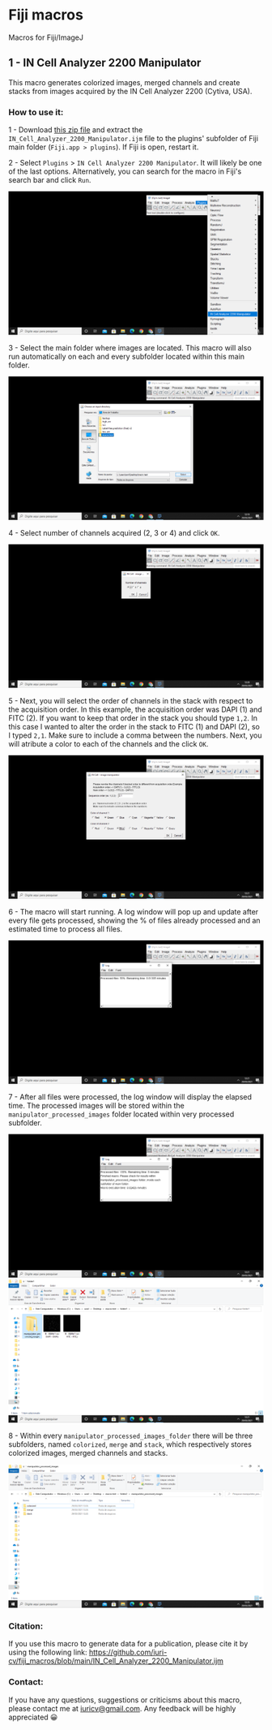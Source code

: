 # Fiji macros
Macros for Fiji/ImageJ

## 1 - IN Cell Analyzer 2200 Manipulator

This macro generates colorized images, merged channels and create stacks from images acquired by the IN Cell Analyzer 2200 (Cytiva, USA).

### How to use it: 

1 - Download [this zip file](https://github.com/iuri-cv/fiji_macros/archive/refs/heads/main.zip) and extract the `IN_Cell_Analyzer_2200_Manipulator.ijm` file to the plugins' 
subfolder of Fiji main folder (`Fiji.app > plugins`). If Fiji is open, restart it. 

2 - Select `Plugins` > `IN Cell Analyzer 2200 Manipulator`. It will likely be one of the last options. Alternatively, you can search for the macro in Fiji's search bar and click 
`Run`.

![Alt text](https://github.com/iuri-cv/fiji_macros/blob/main/tutorial%20-%201.png?raw=true)

3 - Select the main folder where images are located. This macro will also run automatically on each and every subfolder located within this main folder.

![Alt text](https://github.com/iuri-cv/fiji_macros/blob/main/tutorial%20-%202.png?raw=true)

4 - Select number of channels acquired (2, 3 or 4) and click `OK`.

![Alt text](https://github.com/iuri-cv/fiji_macros/blob/main/tutorial%20-%203.png?raw=true)

5 - Next, you will select the order of channels in the stack with respect to the acquisition order. In this example, the acquisition order was DAPI (1) and FITC (2). 
If you want to keep that order in the stack you should type `1,2`. In this case I wanted to alter the order in the stack to FITC (1) and DAPI (2), so I typed `2,1`. Make sure to include a comma between the numbers. Next, you will atribute a color to each of the channels and the click `OK`.

![Alt text](https://github.com/iuri-cv/fiji_macros/blob/main/tutorial%20-%204.png?raw=true)

6 - The macro will start running. A log window will pop up and update after every file gets processed, showing the % of files already processed and an estimated time to process
all files.

![Alt text](https://github.com/iuri-cv/fiji_macros/blob/main/tutorial%20-%205.png?raw=true)

7 - After all files were processed, the log window will display the elapsed time. The processed images will be stored within the `manipulator_processed_images` folder located within very processed subfolder. 

![Alt text](https://github.com/iuri-cv/fiji_macros/blob/main/tutorial%20-%206.png?raw=true)
![Alt text](https://github.com/iuri-cv/fiji_macros/blob/main/tutorial%20-%207.png?raw=true)

8 - Within every `manipulator_processed_images_folder` there will be three subfolders, named  `colorized`,  `merge` and  `stack`, which respectively stores colorized images, 
merged channels and stacks.

![Alt text](https://github.com/iuri-cv/fiji_macros/blob/main/tutorial%20-%208.png?raw=true)

### Citation: 

If you use this macro to generate data for a publication, please cite it by using the following link:
https://github.com/iuri-cv/fiji_macros/blob/main/IN_Cell_Analyzer_2200_Manipulator.ijm

### Contact: 

If you have any questions, suggestions or criticisms about this macro, please contact me at iuricv@gmail.com. Any feedback will be highly appreciated 😀


